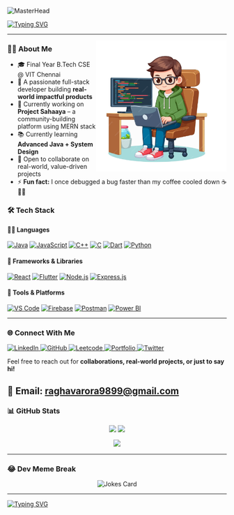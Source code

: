 ![MasterHead](https://wallpaperaccess.com/full/3415040.jpg)

[![Typing SVG](https://readme-typing-svg.herokuapp.com?font=Fira+Code&weight=500&pause=1000&color=007ACC&center=true&vCenter=true&width=900&lines=Hey+there!+👋+I'm+Raghav+Arora;Full+Stack+Developer+from+India;Building+Impactful+Real-World+Projects)](https://github.com/AROR4)


---

<img align="right" alt="Coding Boy" width="300" src="https://raw.githubusercontent.com/AROR4/AROR4/main/assets/coding-boy.jpg" />


### 🧑‍💻 About Me

- 🎓 Final Year B.Tech CSE @ VIT Chennai  
- 🚀 A passionate full-stack developer building **real-world impactful products**
- 🔭 Currently working on **Project Sahaaya** – a community-building platform using MERN stack
- 📚 Currently learning **Advanced Java + System Design**
- 🤝 Open to collaborate on real-world, value-driven projects
- ⚡ **Fun fact:** I once debugged a bug faster than my coffee cooled down ☕🐛💥



### 🛠️ Tech Stack

#### 👨‍💻 Languages  
[![Java](https://img.shields.io/badge/Java-%23ED8B00.svg?style=for-the-badge&logo=openjdk&logoColor=white)](https://github.com/AROR4)
[![JavaScript](https://img.shields.io/badge/JavaScript-323330?style=for-the-badge&logo=javascript&logoColor=F7DF1E)](https://github.com/AROR4)
[![C++](https://img.shields.io/badge/C++-%2300599C.svg?style=for-the-badge&logo=c%2B%2B&logoColor=white)](https://github.com/AROR4)
[![C](https://img.shields.io/badge/C-00599C?style=for-the-badge&logo=c&logoColor=white)](https://github.com/AROR4)
[![Dart](https://img.shields.io/badge/Dart-0175C2?style=for-the-badge&logo=dart&logoColor=white)](https://github.com/AROR4)
[![Python](https://img.shields.io/badge/Python-3670A0?style=for-the-badge&logo=python&logoColor=ffdd54)](https://github.com/AROR4)

#### 🚀 Frameworks & Libraries  
[![React](https://img.shields.io/badge/React-20232A?style=for-the-badge&logo=react&logoColor=61DAFB)](https://github.com/AROR4)
[![Flutter](https://img.shields.io/badge/Flutter-02569B?style=for-the-badge&logo=flutter&logoColor=white)](https://github.com/AROR4)
[![Node.js](https://img.shields.io/badge/Node.js-339933?style=for-the-badge&logo=nodedotjs&logoColor=white)](https://github.com/AROR4)
[![Express.js](https://img.shields.io/badge/Express.js-000000?style=for-the-badge&logo=express&logoColor=white)](https://github.com/AROR4)

#### 🧰 Tools & Platforms  
[![VS Code](https://img.shields.io/badge/VSCode-007ACC?style=for-the-badge&logo=visualstudiocode&logoColor=white)](https://github.com/AROR4)
[![Firebase](https://img.shields.io/badge/Firebase-ffca28?style=for-the-badge&logo=firebase&logoColor=black)](https://github.com/AROR4)
[![Postman](https://img.shields.io/badge/Postman-FF6C37?style=for-the-badge&logo=postman&logoColor=white)](https://github.com/AROR4)
[![Power BI](https://img.shields.io/badge/Power%20BI-F2C811?style=for-the-badge&logo=powerbi&logoColor=black)](https://github.com/AROR4)


---

### 🌐 Connect With Me

<p align="left">
  <a href="https://www.linkedin.com/in/raghav-arora-470928261" target="_blank">
    <img src="https://img.shields.io/badge/LinkedIn-blue?logo=linkedin&style=for-the-badge" alt="LinkedIn"/>
  </a>
  <a href="https://github.com/AROR4" target="_blank">
    <img src="https://img.shields.io/badge/GitHub-black?logo=github&style=for-the-badge" alt="GitHub"/>
  </a>
  <a href="https://leetcode.com/u/raghavarora9899/" target="_blank">
    <img src="https://img.shields.io/badge/Leetcode-orange?logo=leetcode&style=for-the-badge" alt="Leetcode"/>
  </a>
  <a href="https://raghavarora.vercel.app/" target="_blank">
    <img src="https://img.shields.io/badge/Portfolio-grey?logo=vercel&style=for-the-badge" alt="Portfolio"/>
  </a>
  <a href="https://x.com/a09807230_arora" target="_blank">
    <img src="https://img.shields.io/badge/Twitter-blue?logo=twitter&style=for-the-badge" alt="Twitter"/>
  </a>
</p>


Feel free to reach out for **collaborations, real-world projects, or just to say hi!**

📧 **Email**: [raghavarora9899@gmail.com](mailto:raghavarora9899@gmail.com)
---

### 📊 GitHub Stats

<p align="center">
  <img src="https://github-readme-stats.vercel.app/api?username=AROR4&show_icons=true&theme=tokyonight&count_private=true" height="180">
  <img src="https://github-readme-streak-stats.herokuapp.com/?user=AROR4&theme=tokyonight" height="180">
</p>

<p align="center">
  <img src="https://github-readme-stats.vercel.app/api/top-langs/?username=AROR4&layout=compact&theme=tokyonight" />
</p>

---

### 😂 Dev Meme Break

<p align="center">
  <img src="https://readme-jokes.vercel.app/api?theme=tokyonight" alt="Jokes Card" />
</p>

---

[![Typing SVG](https://readme-typing-svg.herokuapp.com?font=Fira+Code&weight=500&pause=1000&color=007ACC&center=true&vCenter=true&width=900&height=50&lines=Thanks+for+visiting!+Feel+free+to+reach+out+%F0%9F%91%8B)](https://github.com/AROR4)
